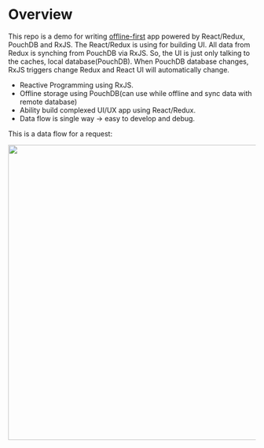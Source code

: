 

# Overview

This repo is a demo for writing [offline-first](http://offlinefirst.org/) app powered by React/Redux, PouchDB and RxJS. The React/Redux is using for building UI. All data from Redux is synching from PouchDB via RxJS. So, the UI is just only talking to the caches, local database(PouchDB). When PouchDB database changes, RxJS triggers change Redux and React UI will automatically change.

- Reactive Programming using RxJS.
- Offline storage using PouchDB(can use while offline and sync data with remote database)
- Ability build complexed UI/UX app using React/Redux.
- Data flow is single way -> easy to develop and debug.

This is a data flow for a request:

<img src="https://cdn.filestackcontent.com/qxTWxGcdQEOKyGTYpJch" width="600">


